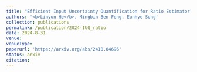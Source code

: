 ```yaml
---
title: "Efficient Input Uncertainty Quantification for Ratio Estimator"
authors: '<b>Linyun He</b>, Mingbin Ben Feng, Eunhye Song'
collection: publications
permalink: /publication/2024-IUQ_ratio
date: 2024-8-31
venue: 
venueType: 
paperurl: 'https://arxiv.org/abs/2410.04696'
status: arxiv
citation: 
---
```


